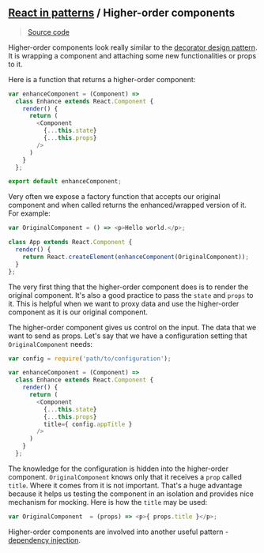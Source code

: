 ## [React in patterns](../../README.md) / Higher-order components

> [Source code](https://github.com/krasimir/react-in-patterns/tree/master/patterns/higher-order-components/src)

Higher-order components look really similar to the [decorator design pattern](http://robdodson.me/javascript-design-patterns-decorator/). It is wrapping a component and attaching some new functionalities or props to it.

Here is a function that returns a higher-order component:

```js
var enhanceComponent = (Component) =>
  class Enhance extends React.Component {
    render() {
      return (
        <Component
          {...this.state}
          {...this.props}
        />
      )
    }
  };

export default enhanceComponent;
```

Very often we expose a factory function that accepts our original component and when called returns the enhanced/wrapped version of it. For example:

```js
var OriginalComponent = () => <p>Hello world.</p>;

class App extends React.Component {
  render() {
    return React.createElement(enhanceComponent(OriginalComponent));
  }
};
```

The very first thing that the higher-order component does is to render the original component. It's also a good practice to pass the `state` and `props` to it. This is helpful when we want to proxy data and use the higher-order component as it is our original component.

The higher-order component gives us control on the input. The data that we want to send as props. Let's say that we have a configuration setting that `OriginalComponent` needs:

```js
var config = require('path/to/configuration');

var enhanceComponent = (Component) =>
  class Enhance extends React.Component {
    render() {
      return (
        <Component
          {...this.state}
          {...this.props}
          title={ config.appTitle }
        />
      )
    }
  };
```

The knowledge for the configuration is hidden into the higher-order component. `OriginalComponent` knows only that it receives a `prop` called `title`. Where it comes from it is not important. That's a huge advantage because it helps us testing the component in an isolation and provides nice mechanism for mocking. Here is how the `title` may be used:

```js
var OriginalComponent  = (props) => <p>{ props.title }</p>;
```

Higher-order components are involved into another useful pattern - [dependency injection](https://github.com/krasimir/react-in-patterns/tree/master/patterns/dependency-injection).
